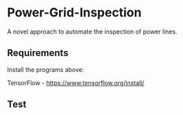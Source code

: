 # Power-Grid-Inspection
A novel approach to automate the inspection of power lines.

## Requirements

Install the programs above:

TensorFlow - https://www.tensorflow.org/install/ 



## Test
